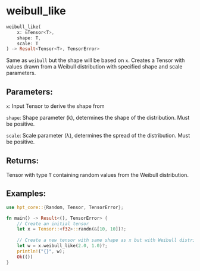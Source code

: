 # weibull_like
```rust
weibull_like(
    x: &Tensor<T>,
    shape: T,
    scale: T
) -> Result<Tensor<T>, TensorError>
```
Same as `weibull` but the shape will be based on `x`. Creates a Tensor with values drawn from a Weibull distribution with specified shape and scale parameters.

## Parameters:
`x`: Input Tensor to derive the shape from

`shape`: Shape parameter (k), determines the shape of the distribution. Must be positive.

`scale`: Scale parameter (λ), determines the spread of the distribution. Must be positive.

## Returns:
Tensor with type `T` containing random values from the Weibull distribution.

## Examples:
```rust
use hpt_core::{Random, Tensor, TensorError};

fn main() -> Result<(), TensorError> {
    // Create an initial tensor
    let x = Tensor::<f32>::randn(&[10, 10])?;
    
    // Create a new tensor with same shape as x but with Weibull distribution
    let w = x.weibull_like(2.0, 1.0)?;
    println!("{}", w);
    Ok(())
}
```